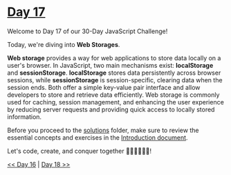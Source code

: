 # [Day 17](https://github.com/Muhtoyyib/30-DAY-JAVASCRIPT/blob/main/Day17/day17.md)

Welcome to Day 17 of our 30-Day JavaScript Challenge! 

Today, we're diving into **Web Storages**.

**Web storage** provides a way for web applications to store data locally on a user's browser. In JavaScript, two main mechanisms exist: **localStorage** and **sessionStorage**. **localStorage** stores data persistently across browser sessions, while **sessionStorage** is session-specific, clearing data when the session ends. Both offer a simple key-value pair interface and allow developers to store and retrieve data efficiently. Web storage is commonly used for caching, session management, and enhancing the user experience by reducing server requests and providing quick access to locally stored information.

Before you proceed to the [solutions](solutions-day17/) folder, make sure to review the essential concepts and exercises in the <a href="https://github.com/Asabeneh/30-Days-Of-JavaScript/blob/master/17_Day_Web_storages/17_day_web_storages.md" target="_blank"> Introduction document</a>.

Let's code, create, and conquer together 👨🏻‍💻🚀💪🏻!

[<< Day 16](https://github.com/Muhtoyyib/30-DAY-JAVASCRIPT/blob/main/Day16/day16.md) | [Day 18 >>](https://github.com/Muhtoyyib/30-DAY-JAVASCRIPT/blob/main/Day18/day18.md)